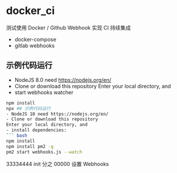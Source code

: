 # docker_ci

测试使用 Docker / Github Webhook 实现 CI 持续集成

- docker-compose
- gitlab webhooks

## 示例代码运行

- NodeJS 8.0 need https://nodejs.org/en/
- Clone or download this repository
  Enter your local directory, and
- start webhooks watcher

````bash
npm install
npx ## 示例代码运行
- NodeJS 10 need https://nodejs.org/en/
- Clone or download this repository
Enter your local directory, and
- install dependencies:
``` bash
npm install
npm install pm2 -g
pm2 start webhooks.js --watch

````

33334444
init 分之 00000
设置 Webhooks
